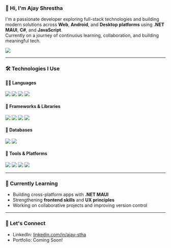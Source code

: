 ### 👋 Hi, I'm Ajay Shrestha

I'm a passionate developer exploring full-stack technologies and building modern solutions across **Web**, **Android**, and **Desktop platforms** using **.NET MAUI**, **C#**, and **JavaScript**.  
Currently on a journey of continuous learning, collaboration, and building meaningful tech.

<p>
    <img src="https://komarev.com/ghpvc/?username=ajay-stha&style=for-the-badge">
</p>

---

### 🛠 Technologies I Use

#### 👨‍💻 Languages
<p>
  <img src="https://img.shields.io/badge/C%23-239120?style=for-the-badge&logo=c-sharp&logoColor=white" />
  <img src="https://img.shields.io/badge/JavaScript-F7DF1E?style=for-the-badge&logo=javascript&logoColor=black" />
  <img src="https://img.shields.io/badge/HTML5-E34F26?style=for-the-badge&logo=html5&logoColor=white" />
  <img src="https://img.shields.io/badge/CSS3-1572B6?style=for-the-badge&logo=css3&logoColor=white" />
</p>

#### 🧩 Frameworks & Libraries
<p>
  <img src="https://img.shields.io/badge/.NET%20MAUI-512BD4?style=for-the-badge&logo=dotnet&logoColor=white" />
  <img src="https://img.shields.io/badge/Tailwind_CSS-38B2AC?style=for-the-badge&logo=tailwind-css&logoColor=white" />
  <img src="https://img.shields.io/badge/React-20232a?style=for-the-badge&logo=react&logoColor=61dafb" />
  <img src="https://img.shields.io/badge/Select2-007BFF?style=for-the-badge&logo=jquery&logoColor=white" />
</p>

#### 💾 Databases
<p>
  <img src="https://img.shields.io/badge/MySQL-00758F?style=for-the-badge&logo=mysql&logoColor=white" />
  <img src="https://img.shields.io/badge/SQLite-003B57?style=for-the-badge&logo=sqlite&logoColor=white" />
</p>

#### 🧪 Tools & Platforms
<p>
  <img src="https://img.shields.io/badge/Git-F05032?style=for-the-badge&logo=git&logoColor=white" />
  <img src="https://img.shields.io/badge/GitHub-181717?style=for-the-badge&logo=github&logoColor=white" />
  <img src="https://img.shields.io/badge/VS_Code-007ACC?style=for-the-badge&logo=visual-studio-code&logoColor=white" />
  <img src="https://img.shields.io/badge/Figma-F24E1E?style=for-the-badge&logo=figma&logoColor=white" />
</p>

---

### 🌱 Currently Learning
- Building cross-platform apps with **.NET MAUI**
- Strengthening **frontend skills** and **UX principles**
- Working on collaborative projects and improving version control

---

### 💬 Let's Connect
- LinkedIn: [linkedin.com/in/ajay-stha](https://linkedin.com/in/ajayxshrestha)
- Portfolio: Coming Soon!

